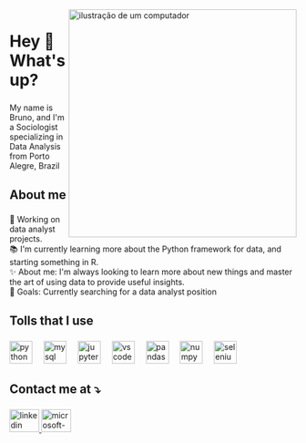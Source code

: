 <img src="https://www.sgcfinance.nl/wp-content/uploads/2020/04/SGC-Infographic-Elementen-Finance-Inhoud-1-min.png" alt="ilustração de um computador" min-width="400px" max-width="400px" width="400px" align="right">

<h1 align="left">Hey 👋 What's up?</h1>

###

<p align="left">My name is Bruno, and I'm a Sociologist specializing in Data Analysis from Porto Alegre, Brazil</p>

###

<h2 align="left">About me</h2>

###

<p align="left"> 💼 Working on data analyst projects.<br> 📚 I'm currently learning more about the Python framework for data, and starting something in R.<br> ✨ About me: I'm always looking to learn more about new things and master the art of using data to provide useful insights.<br> 🎯 Goals: Currently searching for a data analyst position</p>

###

<h2 align="left">Tolls that I use</h2>

###

<div align="left">
  <img src="https://img.shields.io/badge/Python-3776AB?logo=python&logoColor=white&style=for-the-badge" height="40" alt="python logo"  />
  <img width="12" />
  <img src="https://img.shields.io/badge/MySQL-4479A1?logo=mysql&logoColor=white&style=for-the-badge" height="40" alt="mysql logo"  />
  <img width="12" />
  <img src="https://img.shields.io/badge/Jupyter-F37626?logo=jupyter&logoColor=black&style=for-the-badge" height="40" alt="jupyter logo"  />
  <img width="12" />
  <img src="https://img.shields.io/badge/Visual Studio Code-007ACC?logo=visualstudiocode&logoColor=white&style=for-the-badge" height="40" alt="vscode logo"  />
  <img width="12" />
  <img src="https://img.shields.io/badge/pandas-150458?logo=pandas&logoColor=white&style=for-the-badge" height="40" alt="pandas logo"  />
  <img width="12" />
  <img src="https://img.shields.io/badge/NumPy-013243?logo=numpy&logoColor=white&style=for-the-badge" height="40" alt="numpy logo"  />
  <img width="12" />
  <img src="https://img.shields.io/badge/Selenium-43B02A?logo=selenium&logoColor=black&style=for-the-badge" height="40" alt="selenium logo"  />
</div>

###

<h2 align="left">Contact me at ⤵️</h2>

###

<div align="left">
  <a href="https://www.linkedin.com/in/bruno-guedes-f/" target="_blank">
    <img src="https://raw.githubusercontent.com/maurodesouza/profile-readme-generator/master/src/assets/icons/social/linkedin/default.svg" width="52" height="40" alt="linkedin logo"  />
  </a>
  <a href="mailto:bguedesf@outlook.com" target="_blank">
    <img src="https://raw.githubusercontent.com/maurodesouza/profile-readme-generator/master/src/assets/icons/social/microsoft-outlook/default.svg" width="52" height="40" alt="microsoft-outlook logo"  />
  </a>
</div>

###

